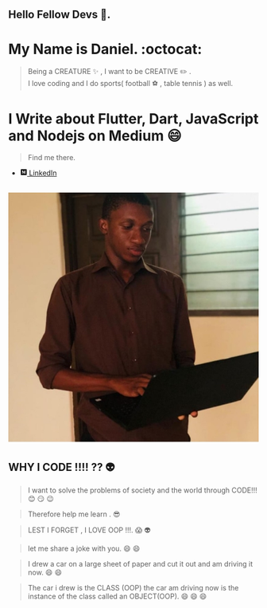 ## Hello Fellow Devs 👋.
# My Name is Daniel.  :octocat:
> Being a CREATURE :sparkles: , I want to be CREATIVE :pencil2: .<br>
> I love coding and I do sports( football :soccer: , table tennis ) as well.<br>

# I Write about Flutter, Dart, JavaScript and Nodejs on Medium :smile:
> Find me there. <br>
- [<img src="https://github.com/Daniel-Sogbey/Daniel-Sogbey/blob/master/images/medium.png" width= "14"> LinkedIn](https://sogbeydaniel.medium.com/)

<br>

<img src="https://github.com/Daniel-Sogbey/Daniel-Sogbey/blob/master/images/medium_profile_pic.png" width= "880">

## WHY I CODE !!!! ?? :alien:

>I want to solve the problems of society and the world through CODE!!! :blush: :smirk: :wink:

>Therefore help me learn . :sunglasses:


>LEST I FORGET , I LOVE OOP !!!. :scream: :alien:

>let me share a joke with you. :smile: :smile:

>I drew a car on a large sheet of paper and cut it out and am driving it now. :smile: :smile:

> The car i drew is the CLASS (OOP) the car am driving now is the instance of the class called an OBJECT(OOP). :smile: :smile: :smile:



<!--
**Daniel-Sogbey/Daniel-Sogbey** is a ✨ _special_ ✨ repository because its `README.md` (this file) appears on your GitHub profile.

Here are some ideas to get you started:

- 🔭 I’m currently working on ...
- 🌱 I’m currently learning ...
- 👯 I’m looking to collaborate on ...
- 🤔 I’m looking for help with ...
- 💬 Ask me about ...
- 📫 How to reach me: ...
- 😄 Pronouns: ...
- ⚡ Fun fact: ...
-->
